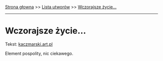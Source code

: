 [Strona głowna](../index.md) >> [Lista utworów](../list.md) >> [Wczorajsze życie…](627.md)

---

# Wczorajsze życie…

Tekst: [kaczmarski.art.pl](https://www.kaczmarski.art.pl/tworczosc/wiersze/wczorajsze-zycie/)

Element pospolity, nic ciekawego.
